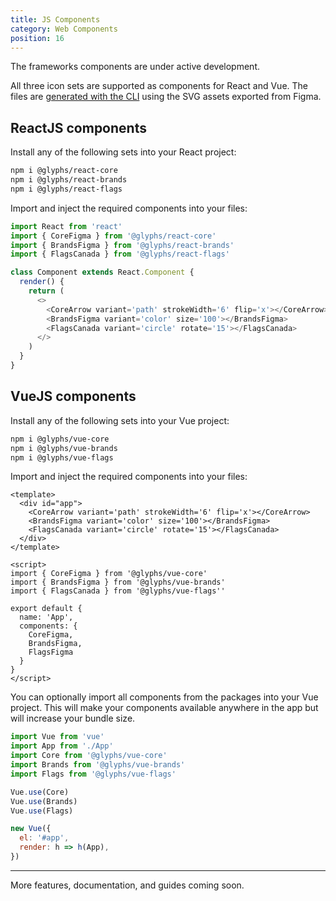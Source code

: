 ```yaml
---
title: JS Components
category: Web Components
position: 16
---
```


<alert>

The frameworks components are under active development.

</alert>

All three icon sets are supported as components for React and Vue. The files are [generated with the CLI](/docs/cli/generate) using the SVG assets exported from Figma.

## ReactJS components

Install any of the following sets into your React project:

```bash
npm i @glyphs/react-core
npm i @glyphs/react-brands
npm i @glyphs/react-flags
```

Import and inject the required components into your files:

```js
import React from 'react'
import { CoreFigma } from '@glyphs/react-core'
import { BrandsFigma } from '@glyphs/react-brands'
import { FlagsCanada } from '@glyphs/react-flags'

class Component extends React.Component {
  render() {
    return (
      <>
        <CoreArrow variant='path' strokeWidth='6' flip='x'></CoreArrow>
        <BrandsFigma variant='color' size='100'></BrandsFigma>
        <FlagsCanada variant='circle' rotate='15'></FlagsCanada>
      </>
    )
  }
}
```

## VueJS components

Install any of the following sets into your Vue project:

```bash
npm i @glyphs/vue-core
npm i @glyphs/vue-brands
npm i @glyphs/vue-flags
```

Import and inject the required components into your files:

```vue
<template>
  <div id="app">
    <CoreArrow variant='path' strokeWidth='6' flip='x'></CoreArrow>
    <BrandsFigma variant='color' size='100'></BrandsFigma>
    <FlagsCanada variant='circle' rotate='15'></FlagsCanada>
  </div>
</template>

<script>
import { CoreFigma } from '@glyphs/vue-core'
import { BrandsFigma } from '@glyphs/vue-brands'
import { FlagsCanada } from '@glyphs/vue-flags''

export default {
  name: 'App',
  components: {
    CoreFigma,
    BrandsFigma,
    FlagsFigma
  }
}
</script>
```

You can optionally import all components from the packages into your Vue project. This will make your components available anywhere in the app but will increase your bundle size.

```js
import Vue from 'vue'
import App from './App'
import Core from '@glyphs/vue-core'
import Brands from '@glyphs/vue-brands'
import Flags from '@glyphs/vue-flags'

Vue.use(Core)
Vue.use(Brands)
Vue.use(Flags)

new Vue({
  el: '#app',
  render: h => h(App),
})
```

---

<alert>

More features, documentation, and guides coming soon.

</alert>
